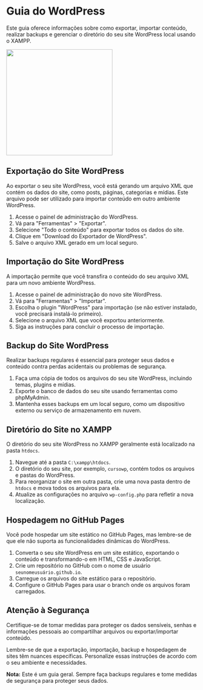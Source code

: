 # Guia do WordPress
Este guia oferece informações sobre como exportar, importar conteúdo, realizar backups e gerenciar o diretório do seu site WordPress local usando o XAMPP.

<img src="https://wiki.neture.com.br/download/thumbnails/37191775/backupLogo256.png?version=1&modificationDate=1652107359000&api=v2" width="280"> <br>

## Exportação do Site WordPress
Ao exportar o seu site WordPress, você está gerando um arquivo XML que contém os dados do site, como posts, páginas, categorias e mídias. Este arquivo pode ser utilizado para importar conteúdo em outro ambiente WordPress.

1. Acesse o painel de administração do WordPress.
2. Vá para "Ferramentas" > "Exportar".
3. Selecione "Todo o conteúdo" para exportar todos os dados do site.
4. Clique em "Download do Exportador de WordPress".
5. Salve o arquivo XML gerado em um local seguro.

## Importação do Site WordPress
A importação permite que você transfira o conteúdo do seu arquivo XML para um novo ambiente WordPress.

1. Acesse o painel de administração do novo site WordPress.
2. Vá para "Ferramentas" > "Importar".
3. Escolha o plugin "WordPress" para importação (se não estiver instalado, você precisará instalá-lo primeiro).
4. Selecione o arquivo XML que você exportou anteriormente.
5. Siga as instruções para concluir o processo de importação.

## Backup do Site WordPress
Realizar backups regulares é essencial para proteger seus dados e conteúdo contra perdas acidentais ou problemas de segurança.

1. Faça uma cópia de todos os arquivos do seu site WordPress, incluindo temas, plugins e mídias.
2. Exporte o banco de dados do seu site usando ferramentas como phpMyAdmin.
3. Mantenha esses backups em um local seguro, como um dispositivo externo ou serviço de armazenamento em nuvem.

## Diretório do Site no XAMPP
O diretório do seu site WordPress no XAMPP geralmente está localizado na pasta `htdocs`.

1. Navegue até a pasta `C:\xampp\htdocs`.
2. O diretório do seu site, por exemplo, `cursowp`, contém todos os arquivos e pastas do WordPress.
3. Para reorganizar o site em outra pasta, crie uma nova pasta dentro de `htdocs` e mova todos os arquivos para ela.
4. Atualize as configurações no arquivo `wp-config.php` para refletir a nova localização.

## Hospedagem no GitHub Pages
Você pode hospedar um site estático no GitHub Pages, mas lembre-se de que ele não suporta as funcionalidades dinâmicas do WordPress.

1. Converta o seu site WordPress em um site estático, exportando o conteúdo e transformando-o em HTML, CSS e JavaScript.
2. Crie um repositório no GitHub com o nome de usuário `seunomeusuário.github.io`.
3. Carregue os arquivos do site estático para o repositório.
4. Configure o GitHub Pages para usar o branch onde os arquivos foram carregados.

## Atenção à Segurança
Certifique-se de tomar medidas para proteger os dados sensíveis, senhas e informações pessoais ao compartilhar arquivos ou exportar/importar conteúdo.

Lembre-se de que a exportação, importação, backup e hospedagem de sites têm nuances específicas. Personalize essas instruções de acordo com o seu ambiente e necessidades.

**Nota:** Este é um guia geral. Sempre faça backups regulares e tome medidas de segurança para proteger seus dados.

